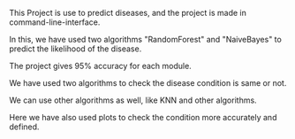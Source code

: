This Project is use to predict diseases, and the project is made in command-line-interface.

In this, we have used two algorithms "RandomForest" and "NaiveBayes" to predict the likelihood of the disease.

The project gives 95% accuracy for each module.

We have used two algorithms to check the disease condition is same or not.

We can use other algorithms as well, like KNN and other algorithms.

Here we have also used plots to check the condition more accurately and defined.





